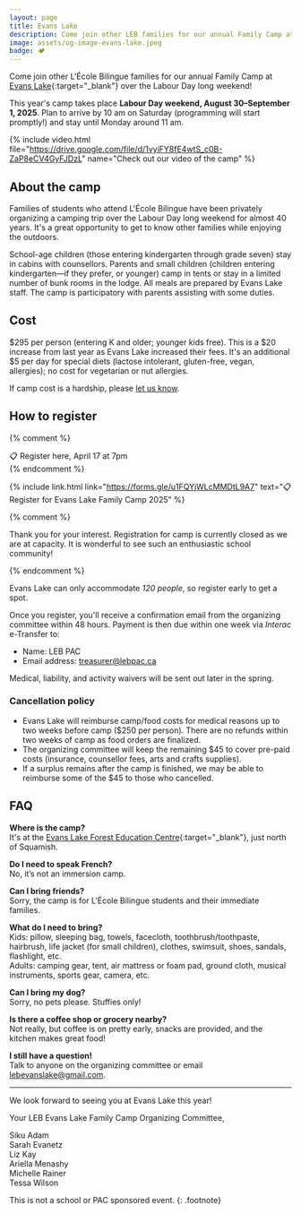 ```yaml
---
layout: page
title: Evans Lake
description: Come join other LEB families for our annual Family Camp at Evans Lake!
image: assets/og-image-evans-lake.jpeg
badge: 🏕
---
```


Come join other L'École Bilingue families for our annual Family Camp at [Evans Lake](https://evanslake.com/){:target="_blank"} over the Labour Day long weekend!

This year's camp takes place **Labour Day weekend, August 30–September 1, 2025**. Plan to arrive by 10 am on Saturday (programming will start promptly!) and stay until Monday around 11 am.

{% include video.html file="https://drive.google.com/file/d/1vyiFY8fE4wtS_c0B-ZaP8eCV4GyFJDzL" name="Check out our video of the camp" %}

## About the camp

Families of students who attend L'École Bilingue have been privately organizing a camping trip over the Labour Day long weekend for almost 40 years. It's a great opportunity to get to know other families while enjoying the outdoors.

School-age children (those entering kindergarten through grade seven) stay in cabins with counsellors. Parents and small children (children entering kindergarten—if they prefer, or younger) camp in tents or stay in a limited number of bunk rooms in the lodge. All meals are prepared by Evans Lake staff. The camp is participatory with parents assisting with some duties.

## Cost

$295 per person (entering K and older; younger kids free). This is a $20 increase from last year as Evans Lake increased their fees. It's an additional $5 per day for special diets (lactose intolerant, gluten-free, vegan, allergies); no cost for vegetarian or nut allergies.

If camp cost is a hardship, please [let us know](mailto:lebevanslake@gmail.com).

## How to register 

{% comment %}
<div class="message message-icon">
  📋 Register here, April 17 at 7pm
</div>
{% endcomment %}

{% include link.html link="https://forms.gle/u1FQYjWLcMMDtL9A7" text="📋 Register for Evans Lake Family Camp 2025" %}

{% comment %}
<div class="message-highlight">
  <p>Thank you for your interest. Registration for camp is currently closed as we are at capacity. It is wonderful to see such an enthusiastic school community!</p>
</div>
{% endcomment %}

Evans Lake can only accommodate _120 people_, so register early to get a spot.

Once you register, you'll receive a confirmation email from the organizing committee within 48 hours. Payment is then due within one week via _Interac_ e-Transfer to:

*	Name: LEB PAC
*	Email address: treasurer@lebpac.ca

Medical, liability, and activity waivers will be sent out later in the spring.

### Cancellation policy

*	Evans Lake will reimburse camp/food costs for medical reasons up to two weeks before camp ($250 per person). There are no refunds within two weeks of camp as food orders are finalized.
*	The organizing committee will keep the remaining $45 to cover pre-paid costs (insurance, counsellor fees, arts and crafts supplies).
*	If a surplus remains after the camp is finished, we may be able to reimburse some of the $45 to those who cancelled.

## FAQ

**Where is the camp?**  
It's at the [Evans Lake Forest Education Centre](https://goo.gl/maps/eU2bzYBFbjybUhtz7){:target="_blank"}, just north of Squamish.

**Do I need to speak French?**  
No, it’s not an immersion camp.

**Can I bring friends?**  
Sorry, the camp is for L'École Bilingue students and their immediate families.

**What do I need to bring?**  
Kids: pillow, sleeping bag, towels, facecloth, toothbrush/toothpaste, hairbrush, life jacket (for small children), clothes, swimsuit, shoes, sandals, flashlight, etc.  
Adults: camping gear, tent, air mattress or foam pad, ground cloth, musical instruments, sports gear, camera, etc.

**Can I bring my dog?**  
Sorry, no pets please. Stuffies only!

**Is there a coffee shop or grocery nearby?**  
Not really, but coffee is on pretty early, snacks are provided, and the kitchen makes great food!

**I still have a question!**  
Talk to anyone on the organizing committee or email [lebevanslake@gmail.com](mailto:lebevanslake@gmail.com).

---

We look forward to seeing you at Evans Lake this year!

Your LEB Evans Lake Family Camp Organizing Committee,

Siku Adam  
Sarah Evanetz  
Liz Kay  
Ariella Menashy  
Michelle Rainer  
Tessa Wilson  

This is not a school or PAC sponsored event.
{: .footnote}